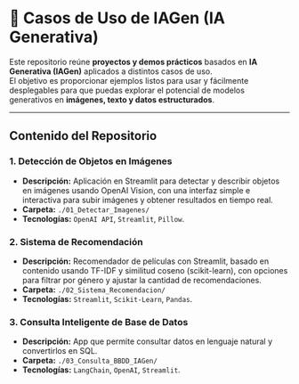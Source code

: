 # 🚀 Casos de Uso de IAGen (IA Generativa)

Este repositorio reúne **proyectos y demos prácticos** basados en **IA Generativa (IAGen)** aplicados a distintos casos de uso.  
El objetivo es proporcionar ejemplos listos para usar y fácilmente desplegables para que puedas explorar el potencial de modelos generativos en **imágenes, texto y datos estructurados**.

---

## **Contenido del Repositorio**

### **1. Detección de Objetos en Imágenes**
- **Descripción:** Aplicación en Streamlit para detectar y describir objetos en imágenes usando OpenAI Vision, con una interfaz simple e interactiva para subir imágenes y obtener resultados en tiempo real.
- **Carpeta:** `./01_Detectar_Imagenes/`
- **Tecnologías:** `OpenAI API`, `Streamlit`, `Pillow`.

### **2. Sistema de Recomendación**
- **Descripción:** Recomendador de películas con Streamlit, basado en contenido usando TF-IDF y similitud coseno (scikit-learn), con opciones para filtrar por género y ajustar la cantidad de recomendaciones.
- **Carpeta:** `./02_Sistema_Recomendacion/`
- **Tecnologías:** `Streamlit`, `Scikit-Learn`, `Pandas`.

### **3. Consulta Inteligente de Base de Datos**
- **Descripción:** App que permite consultar datos en lenguaje natural y convertirlos en SQL.
- **Carpeta:** `./03_Consulta_BBDD_IAGen/`
- **Tecnologías:** `LangChain`, `OpenAI`, `Streamlit`.
